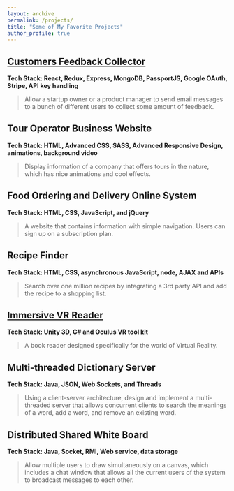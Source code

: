 ```yaml
---
layout: archive
permalink: /projects/
title: "Some of My Favorite Projects"
author_profile: true
---
```


## [Customers Feedback Collector](https://github.com/YifanBu/Feedback-Collector)
**Tech Stack: React, Redux, Express, MongoDB, PassportJS, Google OAuth, Stripe, API key handling**
>Allow a startup owner or a product manager to send email messages to a bunch of different users to collect some amount of feedback.

## Tour Operator Business Website
**Tech Stack: HTML, Advanced CSS, SASS, Advanced Responsive Design, animations, background video**
>Display information of a company that offers tours in the nature, which has nice animations and cool effects.

## Food Ordering and Delivery Online System  
**Tech Stack: HTML, CSS, JavaScript, and jQuery**
>A website that contains information with simple navigation. Users can sign up on a subscription plan.

## Recipe Finder
**Tech Stack: HTML, CSS, asynchronous JavaScript, node, AJAX and APIs**
>Search over one million recipes by integrating a 3rd party API and add the recipe to a shopping list. 

## [Immersive VR Reader](https://youtu.be/XDZK9TErmBA) 
**Tech Stack: Unity 3D, C# and Oculus VR tool kit**
>A book reader designed specifically for the world of Virtual Reality.

## Multi-threaded Dictionary Server
**Tech Stack: Java, JSON, Web Sockets, and Threads**
>Using a client-server architecture, design and implement a multi-threaded server that allows concurrent clients to search the meanings of a word, add a word, and remove an existing word.

## Distributed Shared White Board
**Tech Stack: Java, Socket, RMI, Web service, data storage**
>Allow multiple users to draw simultaneously on a canvas, which includes a chat window that allows all the current users of the system to broadcast messages to each other.